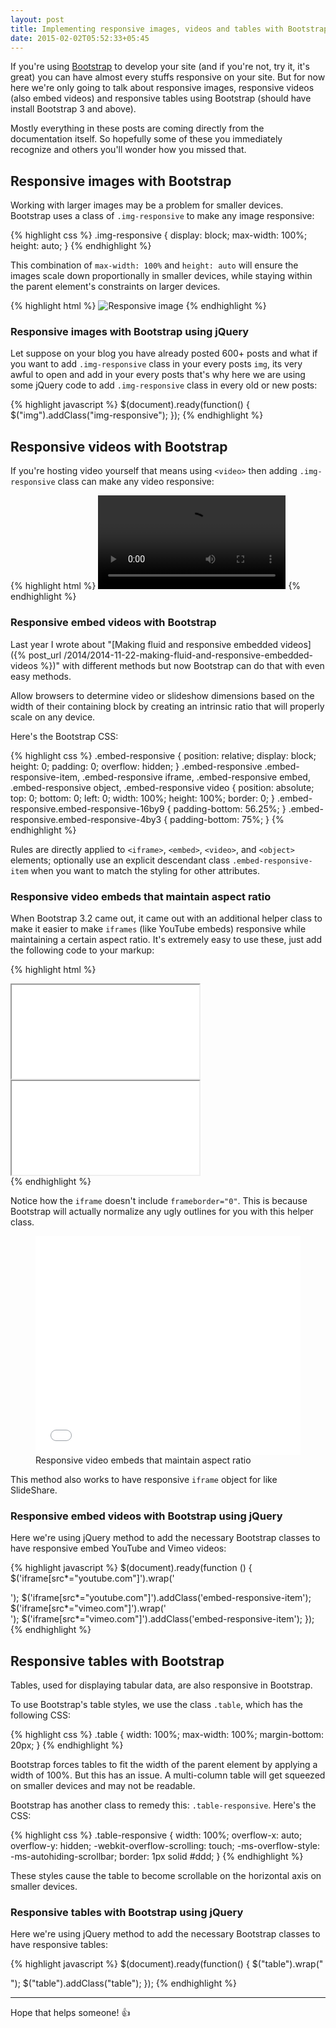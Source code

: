 ```yaml
---
layout: post
title: Implementing responsive images, videos and tables with Bootstrap
date: 2015-02-02T05:52:33+05:45
---
```


If you're using [Bootstrap](http://getbootstrap.com/) to develop your site (and if you're not, try it, it's great) you can have almost every stuffs responsive on your site. But for now here we're only going to talk about responsive images, responsive videos (also embed videos) and responsive tables using Bootstrap (should have install Bootstrap 3 and above).

Mostly everything in these posts are coming directly from the documentation itself. So hopefully some of these you immediately recognize and others you'll wonder how you missed that.

## Responsive images with Bootstrap

Working with larger images may be a problem for smaller devices. Bootstrap uses a class of `.img-responsive` to make any image responsive:

{% highlight css %}
.img-responsive {
  display: block;
  max-width: 100%;
  height: auto;
}
{% endhighlight %}

This combination of `max-width: 100%` and `height: auto` will ensure the images scale down proportionally in smaller devices, while staying within the parent element's constraints on larger devices.

{% highlight html %}
<img src="..." class="img-responsive" alt="Responsive image">
{% endhighlight %}

### Responsive images with Bootstrap using jQuery

Let suppose on your blog you have already posted 600+ posts and what if you want to add `.img-responsive` class in your every posts `img`, its very awful to open and add in your every posts that's why here we are using some jQuery code to add `.img-responsive` class in every old or new posts:

{% highlight javascript %}
$(document).ready(function() {
	$("img").addClass("img-responsive");
});
{% endhighlight %}

## Responsive videos with Bootstrap

If you're hosting video yourself that means using `<video>` then adding `.img-responsive` class can make any video responsive:

{% highlight html %}
<video src="..." class="img-responsive" controls></video>
{% endhighlight %}

### Responsive embed videos with Bootstrap

Last year I wrote about "[Making fluid and responsive embedded videos]({% post_url /2014/2014-11-22-making-fluid-and-responsive-embedded-videos %})" with different methods but now Bootstrap can do that with even easy methods.

Allow browsers to determine video or slideshow dimensions based on the width of their containing block by creating an intrinsic ratio that will properly scale on any device.

Here's the Bootstrap CSS:

{% highlight css %}
.embed-responsive {
  position: relative;
  display: block;
  height: 0;
  padding: 0;
  overflow: hidden;
}
.embed-responsive .embed-responsive-item,
.embed-responsive iframe,
.embed-responsive embed,
.embed-responsive object,
.embed-responsive video {
  position: absolute;
  top: 0;
  bottom: 0;
  left: 0;
  width: 100%;
  height: 100%;
  border: 0;
}
.embed-responsive.embed-responsive-16by9 {
  padding-bottom: 56.25%;
}
.embed-responsive.embed-responsive-4by3 {
  padding-bottom: 75%;
}
{% endhighlight %}

Rules are directly applied to `<iframe>`, `<embed>`, `<video>`, and `<object>` elements; optionally use an explicit descendant class `.embed-responsive-item` when you want to match the styling for other attributes.

### Responsive video embeds that maintain aspect ratio

When Bootstrap 3.2 came out, it came out with an additional helper class to make it easier to make `iframes` (like YouTube embeds) responsive while maintaining a certain aspect ratio. It's extremely easy to use these, just add the following code to your markup:

{% highlight html %}
<!-- 16:9 aspect ratio -->
<div class="embed-responsive embed-responsive-16by9">
    <iframe class="embed-responsive-item" src="//www.youtube.com/embed/ePbKGoIGAXY"></iframe>
</div>

<!-- 4:3 aspect ratio -->
<div class="embed-responsive embed-responsive-4by3">
    <iframe class="embed-responsive-item" src="//www.youtube.com/embed/ePbKGoIGAXY"></iframe>
</div>
{% endhighlight %}

Notice how the `iframe` doesn't include `frameborder="0"`. This is because Bootstrap will actually normalize any ugly outlines for you with this helper class.

<figure>
  <iframe height='350' scrolling='no' src='//codepen.io/MilanAryal/embed/myByRw/' frameborder='no' allowtransparency='true' allowfullscreen='true' style='width: 100%;'>See the Pen <a href='http://codepen.io/MilanAryal/pen/myByRw/'>myByRw</a> by Milan Aryal (<a href='http://codepen.io/MilanAryal'>@MilanAryal</a>) on <a href='http://codepen.io'>CodePen</a>.
  </iframe>
    <figcaption>Responsive video embeds that maintain aspect ratio</figcaption>
</figure>

This method also works to have responsive `iframe` object for like SlideShare.

### Responsive embed videos with Bootstrap using jQuery

Here we're using jQuery method to add the necessary Bootstrap classes to have responsive embed YouTube and Vimeo videos:

{% highlight javascript %}
$(document).ready(function () { 
    $('iframe[src*="youtube.com"]').wrap('<div class="embed-responsive embed-responsive-16by9"></div>');
	  $('iframe[src*="youtube.com"]').addClass('embed-responsive-item');
    $('iframe[src*="vimeo.com"]').wrap('<div class="embed-responsive embed-responsive-16by9"></div>');
	  $('iframe[src*="vimeo.com"]').addClass('embed-responsive-item');
});
{% endhighlight %}

## Responsive tables with Bootstrap

Tables, used for displaying tabular data, are also responsive in Bootstrap.

To use Bootstrap's table styles, we use the class `.table`, which has the following CSS:

{% highlight css %}
.table {
  width: 100%;
  max-width: 100%;
  margin-bottom: 20px;
}
{% endhighlight %}

Bootstrap forces tables to fit the width of the parent element by applying a width of 100%. But this has an issue. A multi-column table will get squeezed on smaller devices and may not be readable.

Bootstrap has another class to remedy this: `.table-responsive`. Here's the CSS:

{% highlight css %}
.table-responsive {
  width: 100%;
  overflow-x: auto;
  overflow-y: hidden;
  -webkit-overflow-scrolling: touch;
  -ms-overflow-style: -ms-autohiding-scrollbar;
  border: 1px solid #ddd;
}
{% endhighlight %}

These styles cause the table to become scrollable on the horizontal axis on smaller devices.

### Responsive tables with Bootstrap using jQuery

Here we're using jQuery method to add the necessary Bootstrap classes to have responsive tables:

{% highlight javascript %}
$(document).ready(function() {
	$("table").wrap("<div class='table-responsive'></div>");
	  $("table").addClass("table");
});
{% endhighlight %}

---

Hope that helps someone! :thumbsup:

